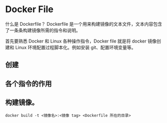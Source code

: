 # Docker File 

什么是 Dockerfile？
Dockerfile 是一个用来构建镜像的文本文件，文本内容包含了一条条构建镜像所需的指令和说明。

首先要熟悉 Docker 和 Linux 各种操作指令，Docker file 就是将 docker 镜像创建和 Linux 环境配置过程脚本化。例如安装 git、配置环境变量等。

## 创建


## 各个指令的作用


## 构建镜像。


```
docker build -t <镜像名>:<镜像 tag> <Dockerfile 所在的目录>
```
